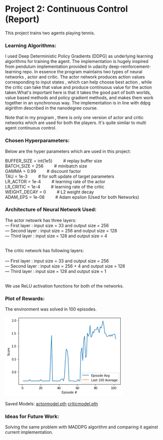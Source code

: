 # Project 2: Continuous Control (Report)

This project trains two agents playing tennis.



### Learning Algorithms:

I used Deep Deterministic Policy Gradients (DDPG) as underlying learning algorithms for training the agent. The implementation is hugely inspired from pendulum implementation provided in udacity deep-reinforcement-learning repo. In essence the program maintains two types of neural networks , actor and critic. The actor network produces action values corresponding to input states , which can help choose best action , while the critic can take that value and produce continuous value for the action taken.What's important  here is  that it takes the good part of both worlds, value based methods and policy gradient methods, and makes them work together in an synchronous way.  The implementation is in line with ddpg algirithm described in the nanodegree course.

Note that in my program , there is only one version of actor and critic networks which are used for both the players. It's quite similar to multi agent continuous control.


### Chosen Hyperparameters:

Below are the hyper parameters which are used in this project:
 <p>

BUFFER_SIZE = int(1e5)  &nbsp;&nbsp;&nbsp;&nbsp;&nbsp;&nbsp;&nbsp;&nbsp;# replay buffer size <br/>
BATCH_SIZE = 256       &nbsp;&nbsp;&nbsp;&nbsp;&nbsp;&nbsp;&nbsp;&nbsp;# minibatch size<br/>
GAMMA = 0.99            &nbsp;&nbsp;&nbsp;&nbsp;&nbsp;&nbsp;&nbsp;&nbsp;# discount factor<br/>
TAU = 1e-3              &nbsp;&nbsp;&nbsp;&nbsp;&nbsp;&nbsp;&nbsp;&nbsp;# for soft update of target parameters<br/>
LR_ACTOR = 1e-4        &nbsp;&nbsp;&nbsp;&nbsp;&nbsp;&nbsp;&nbsp;&nbsp;# learning rate of the actor <br/>
LR_CRITIC = 1e-4       &nbsp;&nbsp;&nbsp;&nbsp;&nbsp;&nbsp;&nbsp;&nbsp;# learning rate of the critic<br/>
WEIGHT_DECAY = 0        &nbsp;&nbsp;&nbsp;&nbsp;&nbsp;&nbsp;&nbsp;&nbsp;# L2 weight decay <br/>
ADAM_EPS = 1e-08        &nbsp;&nbsp;&nbsp;&nbsp;&nbsp;&nbsp;&nbsp;&nbsp;# Adam epsilon (Used for both Networks)
</p>

### Architecture of Neural Network Used:

The actor netowrk has three layers: 
<br/>
— First layer : input size = 33 and output size = 256 <br/>
— Second layer : input size = 256 and output size = 128<br/>
— Third layer : input size = 128 and output size = 4<br/>
<br/>

The critic network has following layers:<br/>
<br/>
— First layer : input size = 33 and output size = 256<br/>
— Second layer : input size = 256 + 4 and output size = 128<br/>
— Third layer : input size = 128 and output size = 1<br/>
<br/>

We use ReLU activation functions for both of the networks.

### Plot of Rewards:

The environment was solved in 100 episodes.

<img src="trainingplot.png"/>

Saved Models: [actormodel.pth](actormodel.pth)
[criticmodel.pth](criticmodel.pth)



### Ideas for Future Work:

Solving the same problem with MADDPG algorithm and comparing it against current implementation.





